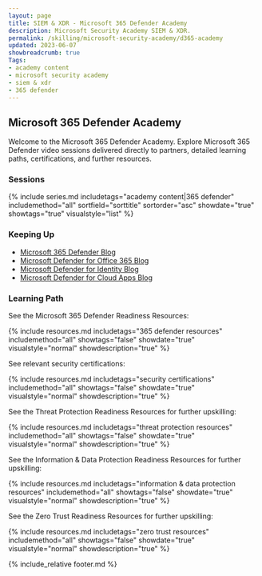 ```yaml
---
layout: page
title: SIEM & XDR - Microsoft 365 Defender Academy
description: Microsoft Security Academy SIEM & XDR.
permalink: /skilling/microsoft-security-academy/d365-academy
updated: 2023-06-07
showbreadcrumb: true
Tags:
- academy content
- microsoft security academy
- siem & xdr
- 365 defender
---
```


## Microsoft 365 Defender Academy
Welcome to the Microsoft 365 Defender Academy. Explore Microsoft 365 Defender video sessions delivered directly to partners, detailed learning paths, certifications, and further resources.


### Sessions
{% include series.md 
    includetags="academy content|365 defender" includemethod="all" 
    sortfield="sorttitle" sortorder="asc" showdate="true" showtags="true" 
    visualstyle="list" 
%}


### Keeping Up
* [Microsoft 365 Defender Blog](https://techcommunity.microsoft.com/t5/microsoft-365-defender-blog/bg-p/MicrosoftThreatProtectionBlog)
* [Microsoft Defender for Office 365 Blog](https://techcommunity.microsoft.com/t5/microsoft-defender-for-office/bg-p/MicrosoftDefenderforOffice365Blog)
* [Microsoft Defender for Identity Blog](https://techcommunity.microsoft.com/t5/microsoft-defender-for-identity/bd-p/AzureAdvancedThreatProtection)
* [Microsoft Defender for Cloud Apps Blog](https://techcommunity.microsoft.com/t5/microsoft-defender-for-cloud/bd-p/MicrosoftDefenderCloudApps)


### Learning Path
See the Microsoft 365 Defender Readiness Resources:

{% include resources.md 
    includetags="365 defender resources"
    includemethod="all" 
    showtags="false" 
    showdate="true" 
    visualstyle="normal" 
    showdescription="true"
%}

See relevant security certifications:

{% include resources.md 
    includetags="security certifications"
    includemethod="all" 
    showtags="false" 
    showdate="true" 
    visualstyle="normal" 
    showdescription="true"
%}

See the Threat Protection Readiness Resources for further upskilling:

{% include resources.md 
    includetags="threat protection resources"
    includemethod="all" 
    showtags="false" 
    showdate="true" 
    visualstyle="normal" 
    showdescription="true"
%}

See the Information & Data Protection Readiness Resources for further upskilling:

{% include resources.md 
    includetags="information & data protection resources"
    includemethod="all" 
    showtags="false" 
    showdate="true" 
    visualstyle="normal" 
    showdescription="true"
%}

See the Zero Trust Readiness Resources for further upskilling:

{% include resources.md 
    includetags="zero trust resources"
    includemethod="all" 
    showtags="false" 
    showdate="true" 
    visualstyle="normal" 
    showdescription="true"
%}


{% include_relative footer.md %}